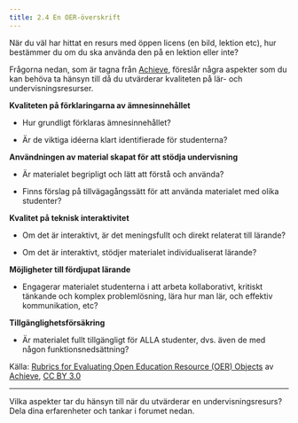 ```yaml
---
title: 2.4 En OER-överskrift
---
```


När du väl har hittat en resurs med öppen licens (en bild, lektion etc), hur bestämmer du om du ska använda den på en lektion eller inte?

Frågorna nedan, som är tagna från [Achieve][1], föreslår några aspekter som du kan behöva ta hänsyn till då du utvärderar kvaliteten på lär- och undervisningsresurser. 

**Kvaliteten på förklaringarna av ämnesinnehållet**
 
 - Hur grundligt förklaras ämnesinnehållet?

 - Är de viktiga idéerna klart identifierade för studenterna?

**Användningen av material skapat för att stödja undervisning**
 
 - Är materialet begripligt och lätt att förstå och använda?

 - Finns förslag på tillvägagångssätt för att använda materialet med olika studenter?

**Kvalitet på teknisk interaktivitet**

 - Om det är interaktivt, är det meningsfullt och direkt relaterat till lärande?

 - Om det är interaktivt, stödjer materialet individualiserat lärande?

**Möjligheter till fördjupat lärande**

 - Engagerar materialet studenterna i att arbeta kollaborativt, kritiskt tänkande och komplex problemlösning, lära hur man lär, och effektiv kommunikation, etc?

**Tillgänglighetsförsäkring**

 - Är materialet fullt tillgängligt för ALLA studenter, dvs. även de med någon funktionsnedsättning?

Källa: [Rubrics for Evaluating Open Education Resource (OER) Objects][2] av [Achieve][3], [CC BY 3.0][4]


----------


Vilka aspekter tar du hänsyn till när du utvärderar en undervisningsresurs? Dela dina erfarenheter och tankar i forumet nedan.


  [1]: http://www.achieve.org/oer-rubrics
  [2]: http://www.achieve.org/files/AchieveOERRubrics.pdf
  [3]: http://www.achieve.org/oer-rubrics
  [4]: http://creativecommons.org/licenses/by/3.0/
